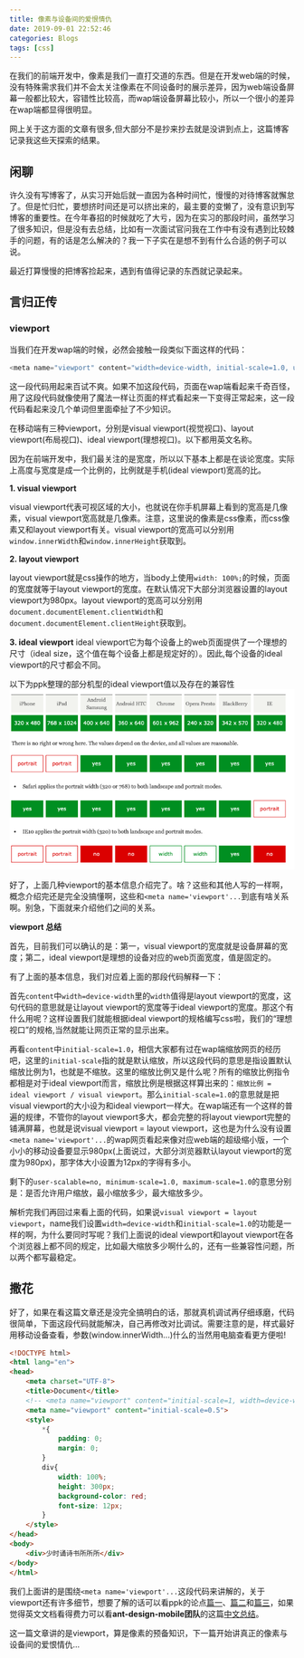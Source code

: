 ```yaml
---
title: 像素与设备间的爱恨情仇
date: 2019-09-01 22:52:46
categories: Blogs
tags: [css]
---
```

在我们的前端开发中，像素是我们一直打交道的东西。但是在开发web端的时候，没有特殊需求我们并不会太关注像素在不同设备时的展示差异，因为web端设备屏幕一般都比较大，容错性比较高，而wap端设备屏幕比较小，所以一个很小的差异在wap端都显得很明显。<!--more-->

网上关于这方面的文章有很多,但大部分不是抄来抄去就是没讲到点上，这篇博客记录我这些天探索的结果。

## 闲聊

许久没有写博客了，从实习开始后就一直因为各种时间忙，慢慢的对待博客就懈怠了。但是忙归忙，要想挤时间还是可以挤出来的，最主要的变懒了，没有意识到写博客的重要性。在今年春招的时候就吃了大亏，因为在实习的那段时间，虽然学习了很多知识，但是没有去总结，比如有一次面试官问我在工作中有没有遇到比较棘手的问题，有的话是怎么解决的？我一下子实在是想不到有什么合适的例子可以说。

最近打算慢慢的把博客捡起来，遇到有值得记录的东西就记录起来。

## 言归正传

### viewport

当我们在开发wap端的时候，必然会接触一段类似下面这样的代码：

```javascript
<meta name="viewport" content="width=device-width, initial-scale=1.0, user-scalable=no, minimum-scale=1.0, maximum-scale=1.0" />
```

这一段代码用起来百试不爽。如果不加这段代码，页面在wap端看起来千奇百怪，用了这段代码就像使用了魔法一样让页面的样式看起来一下变得正常起来，这一段代码看起来没几个单词但里面牵扯了不少知识。

在移动端有三种viewport，分别是visual viewport(视觉视口)、layout viewport(布局视口)、ideal viewport(理想视口)。以下都用英文名称。

因为在前端开发中，我们最关注的是宽度，所以以下基本上都是在谈论宽度。实际上高度与宽度是成一个比例的，比例就是手机(ideal viewport)宽高的比。

**1. visual viewport**

visual viewport代表可视区域的大小，也就说在你手机屏幕上看到的宽高是几像素，visual viewport宽高就是几像素。注意，这里说的像素是css像素，而css像素又和layout viewport有关。visual viewport的宽高可以分别用`window.innerWidth`和`window.innerHeight`获取到。

**2. layout viewport**

layout viewport就是css操作的地方，当body上使用```width: 100%;```的时候，页面的宽度就等于layout viewport的宽度。在默认情况下大部分浏览器设置的layout viewport为980px。layout viewport的宽高可以分别用`document.documentElement.clientWidth`和`document.documentElement.clientHeight`获取到。

**3. ideal viewport**
ideal viewport它为每个设备上的web页面提供了一个理想的尺寸（ideal size，这个值在每个设备上都是规定好的）。因此,每个设备的ideal viewport的尺寸都会不同。

以下为ppk整理的部分机型的ideal viewport值以及存在的兼容性
![部分机型的ideal viewport值以及存在的兼容性](/img/像素与设备间的爱恨情仇/1.png)

好了，上面几种viewport的基本信息介绍完了。啥？这些和其他人写的一样啊，概念介绍完还是完全没搞懂啊，这些和`<meta name='viewport'...`到底有啥关系啊。别急，下面就来介绍他们之间的关系。

**viewport 总结**

首先，目前我们可以确认的是：第一，visual viewport的宽度就是设备屏幕的宽度；第二，ideal viewport是理想的设备对应的web页面宽度，值是固定的。

有了上面的基本信息，我们对应着上面的那段代码解释一下：

首先`content`中`width=device-width`里的`width`值得是layout viewport的宽度，这句代码的意思就是让layout viewport的宽度等于ideal viewport的宽度。那这个有什么用呢？这样设置我们就能根据ideal viewport的规格编写css啦，我们的“理想视口”的规格,当然就能让网页正常的显示出来。
    
再看`content`中`initial-scale=1.0`，相信大家都有过在wap端缩放网页的经历吧，这里的`initial-scale`指的就是默认缩放，所以这段代码的意思是指设置默认缩放比例为1，也就是不缩放。这里的缩放比例又是什么呢？所有的缩放比例指令都相是对于ideal viewport而言，缩放比例是根据这样算出来的：`缩放比例 = ideal viewport / visual viewport`。那么`initial-scale=1.0`的意思就是把visual viewport的大小设为和ideal viewport一样大。在wap端还有一个这样的普遍的规律，不管你的layout viewport多大，都会完整的将layout viewport完整的铺满屏幕，也就是说visual viewport = layout viewport，这也是为什么没有设置`<meta name='viewport'...`的wap网页看起来像对应web端的超级缩小版，一个小小的移动设备要显示980px(上面说过，大部分浏览器默认layout viewport的宽度为980px)，那字体大小设置为12px的字得有多小。

剩下的`user-scalable=no, minimum-scale=1.0, maximum-scale=1.0`的意思分别是：是否允许用户缩放，最小缩放多少，最大缩放多少。

解析完我们再回过来看上面的代码，如果说`visual viewport = layout viewport`，name我们设置`width=device-width`和`initial-scale=1.0`的功能是一样的啊，为什么要同时写呢？我们上面说的ideal viewport和layout viewport在各个浏览器上都不同的规定，比如最大缩放多少啊什么的，还有一些兼容性问题，所以两个都写最稳定。

## 撒花
好了，如果在看这篇文章还是没完全搞明白的话，那就真机调试再仔细琢磨，代码很简单，下面这段代码就能解决，自己再修改对比调试。需要注意的是，样式最好用移动设备查看，参数(window.innerWidth...)什么的当然用电脑查看更方便啦!
```html
<!DOCTYPE html>
<html lang="en">
<head>
	<meta charset="UTF-8">
	<title>Document</title>
	<!-- <meta name="viewport" content="initial-scale=1, width=device-width"> -->
	<meta name="viewport" content="initial-scale=0.5">
	<style>
		*{
			padding: 0;
			margin: 0;
		}
		div{
			width: 100%;
			height: 300px;
			background-color: red;
			font-size: 12px;
		}
	</style>
</head>
<body>
	<div>少时诵诗书所所所</div>
</body>
</html>
```

我们上面讲的是围绕`<meta name='viewport'...`这段代码来讲解的，关于viewport还有许多细节，想要了解的话可以看ppk的论点[篇一](https://www.quirksmode.org/mobile/viewports.html)、[篇二](https://www.quirksmode.org/mobile/viewports2.html)和[篇三](https://www.quirksmode.org/mobile/metaviewport/)，如果觉得英文文档看得费力可以看**ant-design-mobile团队**的这篇[中文总结](https://github.com/ant-design/ant-design-mobile/wiki/viewport)。

这一篇文章讲的是viewport，算是像素的预备知识，下一篇开始讲真正的像素与设备间的爱恨情仇...